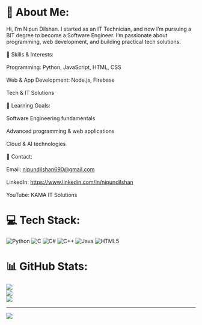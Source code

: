 # 💫 About Me:
Hi, I’m Nipun Dilshan. I started as an IT Technician, and now I’m pursuing a BIT degree to become a Software Engineer. I’m passionate about programming, web development, and building practical tech solutions.<br><br>🔹 Skills & Interests:<br><br>Programming: Python, JavaScript, HTML, CSS<br><br>Web & App Development: Node.js, Firebase<br><br>Tech & IT Solutions<br><br>🔹 Learning Goals:<br><br>Software Engineering fundamentals<br><br>Advanced programming & web applications<br><br>Cloud & AI technologies<br><br>🔹 Contact:<br><br>Email: nipundilshan690@gmail.com<br><br>LinkedIn: https://www.linkedin.com/in/nipundilshan<br><br>YouTube: KAMA IT Solutions


# 💻 Tech Stack:
![Python](https://img.shields.io/badge/python-3670A0?style=for-the-badge&logo=python&logoColor=ffdd54) ![C](https://img.shields.io/badge/c-%2300599C.svg?style=for-the-badge&logo=c&logoColor=white) ![C#](https://img.shields.io/badge/c%23-%23239120.svg?style=for-the-badge&logo=csharp&logoColor=white) ![C++](https://img.shields.io/badge/c++-%2300599C.svg?style=for-the-badge&logo=c%2B%2B&logoColor=white) ![Java](https://img.shields.io/badge/java-%23ED8B00.svg?style=for-the-badge&logo=openjdk&logoColor=white) ![HTML5](https://img.shields.io/badge/html5-%23E34F26.svg?style=for-the-badge&logo=html5&logoColor=white)
# 📊 GitHub Stats:
![](https://github-readme-stats.vercel.app/api?username=KAMA1007&theme=dark&hide_border=false&include_all_commits=false&count_private=false)<br/>
![](https://nirzak-streak-stats.vercel.app/?user=KAMA1007&theme=dark&hide_border=false)<br/>
![](https://github-readme-stats.vercel.app/api/top-langs/?username=KAMA1007&theme=dark&hide_border=false&include_all_commits=false&count_private=false&layout=compact)

---
[![](https://visitcount.itsvg.in/api?id=KAMA1007&icon=0&color=0)](https://visitcount.itsvg.in)

<!-- Proudly created with GPRM ( https://gprm.itsvg.in ) -->
